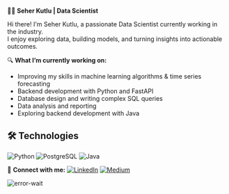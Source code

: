 👩‍💻 **Seher Kutlu | Data Scientist**

Hi there! I'm Seher Kutlu, a passionate Data Scientist currently working in the industry.  
I enjoy exploring data, building models, and turning insights into actionable outcomes.

🔍 **What I’m currently working on:**

- Improving my skills in machine learning algorithms & time series forecasting  
- Backend development with Python and FastAPI  
- Database design and writing complex SQL queries  
- Data analysis and reporting  
- Exploring backend development with Java


## 🛠️ Technologies

<p>
  <img src="https://img.shields.io/badge/Python-3670A0?logo=python&logoColor=white" alt="Python" />
  <img src="https://img.shields.io/badge/PostgreSQL-316192?logo=postgresql&logoColor=white" alt="PostgreSQL" />
  <img src="https://img.shields.io/badge/Java-ED8B00?logo=java&logoColor=white" alt="Java" />
</p>

📌 **Connect with me:**
[![LinkedIn](https://img.shields.io/badge/LinkedIn-blue?logo=linkedin&logoColor=white)](https://www.linkedin.com/in/seher-kutlu-482922199/)
[![Medium](https://img.shields.io/badge/Medium-black?logo=medium&logoColor=white)](https://medium.com/@seherkutluu)


![error-wait](https://user-images.githubusercontent.com/101044556/173237641-b92496e5-a0e5-4b49-ade8-3cd2ca062d51.gif)
